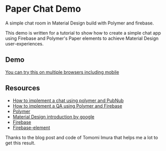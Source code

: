 # Paper Chat Demo

A simple chat room in Material Design build with Polymer and firebase.

This demo is written for a tutorial to show how to create a simple chat app using Firebase and Polymer's Paper elements to achieve Material Design user-experiences.

## Demo

[You can try this on multiple browsers including mobile](https://samchat.firebaseio.com)

## Resources

- [How to implement a chat using polymer and PubNub ](http://www.pubnub.com/blog/creating-a-polymer-chat-app-with-material-design/)
- [How to implement a QA using Polymer and Firebase](https://divshot.com/blog/web-components/building-a-qa-system-with-polymer-and-firebase/)
- [Polymer](https://www.polymer-project.org)
- [Material Design introduction by google](http://www.google.com/design/spec/material-design/introduction.html)
- [Firebase](https://www.firebase.com/)
- [Firebase-element](https://github.com/polymer/firebase-element)

Thanks to the blog post and code of Tomomi Imura that helps me a lot to get this result.
